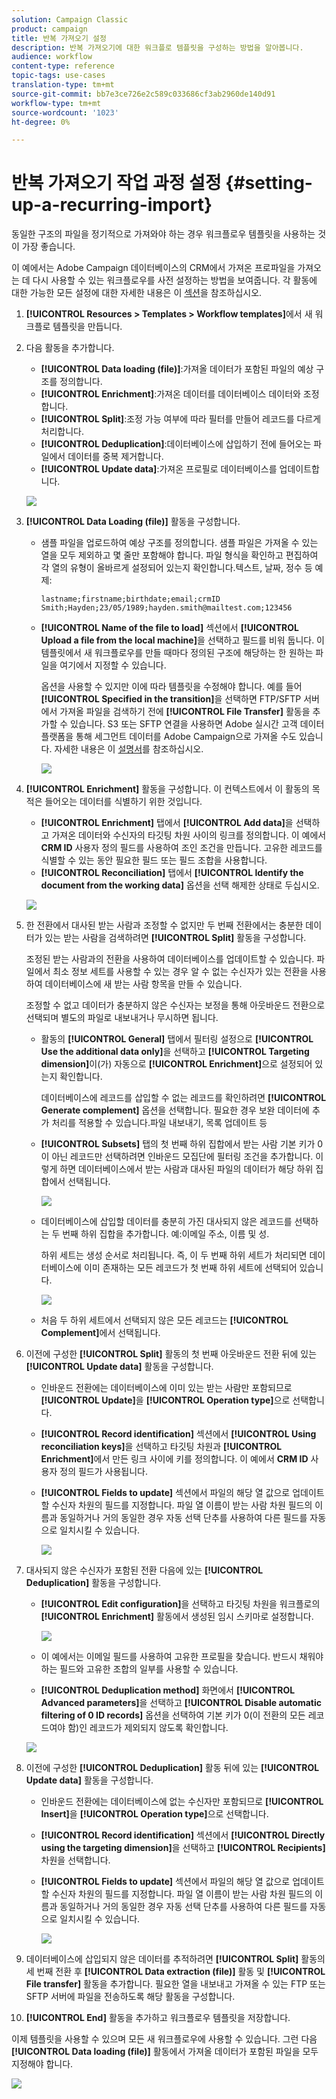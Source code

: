 ```yaml
---
solution: Campaign Classic
product: campaign
title: 반복 가져오기 설정
description: 반복 가져오기에 대한 워크플로 템플릿을 구성하는 방법을 알아봅니다.
audience: workflow
content-type: reference
topic-tags: use-cases
translation-type: tm+mt
source-git-commit: bb7e3ce726e2c589c033686cf3ab2960de140d91
workflow-type: tm+mt
source-wordcount: '1023'
ht-degree: 0%

---
```



# 반복 가져오기 작업 과정 설정 {#setting-up-a-recurring-import}

동일한 구조의 파일을 정기적으로 가져와야 하는 경우 워크플로우 템플릿을 사용하는 것이 가장 좋습니다.

이 예에서는 Adobe Campaign 데이터베이스의 CRM에서 가져온 프로파일을 가져오는 데 다시 사용할 수 있는 워크플로우를 사전 설정하는 방법을 보여줍니다. 각 활동에 대한 가능한 모든 설정에 대한 자세한 내용은 이 [섹션](../../workflow/using/about-activities.md)을 참조하십시오.

1. **[!UICONTROL Resources > Templates > Workflow templates]**&#x200B;에서 새 워크플로 템플릿을 만듭니다.
1. 다음 활동을 추가합니다.

   * **[!UICONTROL Data loading (file)]**:가져올 데이터가 포함된 파일의 예상 구조를 정의합니다.
   * **[!UICONTROL Enrichment]**:가져온 데이터를 데이터베이스 데이터와 조정합니다.
   * **[!UICONTROL Split]**:조정 가능 여부에 따라 필터를 만들어 레코드를 다르게 처리합니다.
   * **[!UICONTROL Deduplication]**:데이터베이스에 삽입하기 전에 들어오는 파일에서 데이터를 중복 제거합니다.
   * **[!UICONTROL Update data]**:가져온 프로필로 데이터베이스를 업데이트합니다.

   ![](assets/import_template_example0.png)

1. **[!UICONTROL Data Loading (file)]** 활동을 구성합니다.

   * 샘플 파일을 업로드하여 예상 구조를 정의합니다. 샘플 파일은 가져올 수 있는 열을 모두 제외하고 몇 줄만 포함해야 합니다. 파일 형식을 확인하고 편집하여 각 열의 유형이 올바르게 설정되어 있는지 확인합니다.텍스트, 날짜, 정수 등 예제:

      ```
      lastname;firstname;birthdate;email;crmID
      Smith;Hayden;23/05/1989;hayden.smith@mailtest.com;123456
      ```

   * **[!UICONTROL Name of the file to load]** 섹션에서 **[!UICONTROL Upload a file from the local machine]**&#x200B;을 선택하고 필드를 비워 둡니다. 이 템플릿에서 새 워크플로우를 만들 때마다 정의된 구조에 해당하는 한 원하는 파일을 여기에서 지정할 수 있습니다.

      옵션을 사용할 수 있지만 이에 따라 템플릿을 수정해야 합니다. 예를 들어 **[!UICONTROL Specified in the transition]**&#x200B;을 선택하면 FTP/SFTP 서버에서 가져올 파일을 검색하기 전에 **[!UICONTROL File Transfer]** 활동을 추가할 수 있습니다. S3 또는 SFTP 연결을 사용하면 Adobe 실시간 고객 데이터 플랫폼을 통해 세그먼트 데이터를 Adobe Campaign으로 가져올 수도 있습니다. 자세한 내용은 이 [설명서](https://docs.adobe.com/content/help/en/experience-platform/rtcdp/destinations/destinations-cat/adobe-destinations/adobe-campaign-destination.html)를 참조하십시오.

      ![](assets/import_template_example1.png)

1. **[!UICONTROL Enrichment]** 활동을 구성합니다. 이 컨텍스트에서 이 활동의 목적은 들어오는 데이터를 식별하기 위한 것입니다.

   * **[!UICONTROL Enrichment]** 탭에서 **[!UICONTROL Add data]**&#x200B;을 선택하고 가져온 데이터와 수신자의 타깃팅 차원 사이의 링크를 정의합니다. 이 예에서 **CRM ID** 사용자 정의 필드를 사용하여 조인 조건을 만듭니다. 고유한 레코드를 식별할 수 있는 동안 필요한 필드 또는 필드 조합을 사용합니다.
   * **[!UICONTROL Reconciliation]** 탭에서 **[!UICONTROL Identify the document from the working data]** 옵션을 선택 해제한 상태로 두십시오.

   ![](assets/import_template_example2.png)

1. 한 전환에서 대사된 받는 사람과 조정할 수 없지만 두 번째 전환에서는 충분한 데이터가 있는 받는 사람을 검색하려면 **[!UICONTROL Split]** 활동을 구성합니다.

   조정된 받는 사람과의 전환을 사용하여 데이터베이스를 업데이트할 수 있습니다. 파일에서 최소 정보 세트를 사용할 수 있는 경우 알 수 없는 수신자가 있는 전환을 사용하여 데이터베이스에 새 받는 사람 항목을 만들 수 있습니다.

   조정할 수 없고 데이터가 충분하지 않은 수신자는 보정을 통해 아웃바운드 전환으로 선택되며 별도의 파일로 내보내거나 무시하면 됩니다.

   * 활동의 **[!UICONTROL General]** 탭에서 필터링 설정으로 **[!UICONTROL Use the additional data only]**&#x200B;을 선택하고 **[!UICONTROL Targeting dimension]**&#x200B;이(가) 자동으로 **[!UICONTROL Enrichment]**&#x200B;으로 설정되어 있는지 확인합니다.

      데이터베이스에 레코드를 삽입할 수 없는 레코드를 확인하려면 **[!UICONTROL Generate complement]** 옵션을 선택합니다. 필요한 경우 보완 데이터에 추가 처리를 적용할 수 있습니다.파일 내보내기, 목록 업데이트 등

   * **[!UICONTROL Subsets]** 탭의 첫 번째 하위 집합에서 받는 사람 기본 키가 0이 아닌 레코드만 선택하려면 인바운드 모집단에 필터링 조건을 추가합니다. 이렇게 하면 데이터베이스에서 받는 사람과 대사된 파일의 데이터가 해당 하위 집합에서 선택됩니다.

      ![](assets/import_template_example3.png)

   * 데이터베이스에 삽입할 데이터를 충분히 가진 대사되지 않은 레코드를 선택하는 두 번째 하위 집합을 추가합니다. 예:이메일 주소, 이름 및 성.

      하위 세트는 생성 순서로 처리됩니다. 즉, 이 두 번째 하위 세트가 처리되면 데이터베이스에 이미 존재하는 모든 레코드가 첫 번째 하위 세트에 선택되어 있습니다.

      ![](assets/import_template_example3_2.png)

   * 처음 두 하위 세트에서 선택되지 않은 모든 레코드는 **[!UICONTROL Complement]**&#x200B;에서 선택됩니다.

1. 이전에 구성한 **[!UICONTROL Split]** 활동의 첫 번째 아웃바운드 전환 뒤에 있는 **[!UICONTROL Update data]** 활동을 구성합니다.

   * 인바운드 전환에는 데이터베이스에 이미 있는 받는 사람만 포함되므로 **[!UICONTROL Update]**&#x200B;을 **[!UICONTROL Operation type]**&#x200B;으로 선택합니다.
   * **[!UICONTROL Record identification]** 섹션에서 **[!UICONTROL Using reconciliation keys]**&#x200B;을 선택하고 타깃팅 차원과 **[!UICONTROL Enrichment]**&#x200B;에서 만든 링크 사이에 키를 정의합니다. 이 예에서 **CRM ID** 사용자 정의 필드가 사용됩니다.
   * **[!UICONTROL Fields to update]** 섹션에서 파일의 해당 열 값으로 업데이트할 수신자 차원의 필드를 지정합니다. 파일 열 이름이 받는 사람 차원 필드의 이름과 동일하거나 거의 동일한 경우 자동 선택 단추를 사용하여 다른 필드를 자동으로 일치시킬 수 있습니다.

      ![](assets/import_template_example6.png)

1. 대사되지 않은 수신자가 포함된 전환 다음에 있는 **[!UICONTROL Deduplication]** 활동을 구성합니다.

   * **[!UICONTROL Edit configuration]**&#x200B;을 선택하고 타깃팅 차원을 워크플로의 **[!UICONTROL Enrichment]** 활동에서 생성된 임시 스키마로 설정합니다.

      ![](assets/import_template_example4.png)

   * 이 예에서는 이메일 필드를 사용하여 고유한 프로필을 찾습니다. 반드시 채워야 하는 필드와 고유한 조합의 일부를 사용할 수 있습니다.
   * **[!UICONTROL Deduplication method]** 화면에서 **[!UICONTROL Advanced parameters]**&#x200B;을 선택하고 **[!UICONTROL Disable automatic filtering of 0 ID records]** 옵션을 선택하여 기본 키가 0(이 전환의 모든 레코드여야 함)인 레코드가 제외되지 않도록 확인합니다.

   ![](assets/import_template_example7.png)

1. 이전에 구성한 **[!UICONTROL Deduplication]** 활동 뒤에 있는 **[!UICONTROL Update data]** 활동을 구성합니다.

   * 인바운드 전환에는 데이터베이스에 없는 수신자만 포함되므로 **[!UICONTROL Insert]**&#x200B;을 **[!UICONTROL Operation type]**&#x200B;으로 선택합니다.
   * **[!UICONTROL Record identification]** 섹션에서 **[!UICONTROL Directly using the targeting dimension]**&#x200B;을 선택하고 **[!UICONTROL Recipients]** 차원을 선택합니다.
   * **[!UICONTROL Fields to update]** 섹션에서 파일의 해당 열 값으로 업데이트할 수신자 차원의 필드를 지정합니다. 파일 열 이름이 받는 사람 차원 필드의 이름과 동일하거나 거의 동일한 경우 자동 선택 단추를 사용하여 다른 필드를 자동으로 일치시킬 수 있습니다.

      ![](assets/import_template_example8.png)

1. 데이터베이스에 삽입되지 않은 데이터를 추적하려면 **[!UICONTROL Split]** 활동의 세 번째 전환 후 **[!UICONTROL Data extraction (file)]** 활동 및 **[!UICONTROL File transfer]** 활동을 추가합니다. 필요한 열을 내보내고 가져올 수 있는 FTP 또는 SFTP 서버에 파일을 전송하도록 해당 활동을 구성합니다.
1. **[!UICONTROL End]** 활동을 추가하고 워크플로우 템플릿을 저장합니다.

이제 템플릿을 사용할 수 있으며 모든 새 워크플로우에 사용할 수 있습니다. 그런 다음 **[!UICONTROL Data loading (file)]** 활동에서 가져올 데이터가 포함된 파일을 모두 지정해야 합니다.

![](assets/import_template_example9.png)
